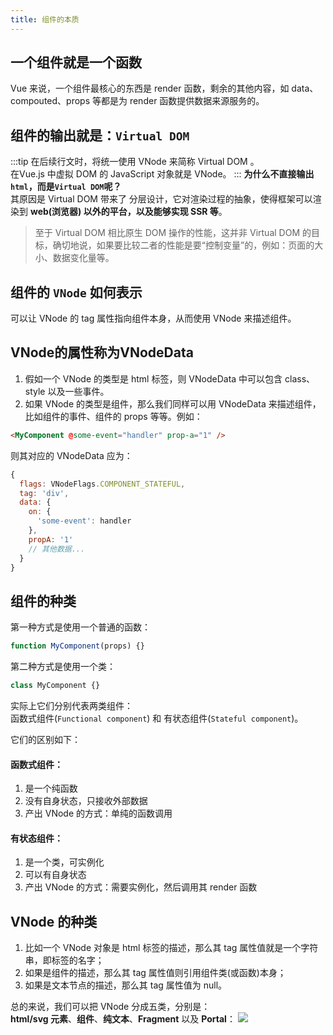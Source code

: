 ```yaml
---
title: 组件的本质
---
```

## 一个组件就是一个函数
Vue 来说，一个组件最核心的东西是 render 函数，剩余的其他内容，如 data、compouted、props 等都是为 render 函数提供数据来源服务的。

## 组件的输出就是：```Virtual DOM```
:::tip
在后续行文时，将统一使用 VNode 来简称 Virtual DOM 。    
在Vue.js 中虚拟 DOM 的 JavaScript 对象就是 VNode。
:::
**为什么不直接输出```html```，而是```Virtual DOM```呢？**    
其原因是 Virtual DOM 带来了 分层设计，它对渲染过程的抽象，使得框架可以渲染到 **web(浏览器) 以外的平台，以及能够实现 SSR 等**。    
>至于 Virtual DOM 相比原生 DOM 操作的性能，这并非 Virtual DOM 的目标，确切地说，如果要比较二者的性能是要“控制变量”的，例如：页面的大小、数据变化量等。

## 组件的 ```VNode``` 如何表示
可以让 VNode 的 tag 属性指向组件本身，从而使用 VNode 来描述组件。

## VNode的属性称为VNodeData
1. 假如一个 VNode 的类型是 html 标签，则 VNodeData 中可以包含 class、style 以及一些事件。    
2. 如果 VNode 的类型是组件，那么我们同样可以用 VNodeData 来描述组件，比如组件的事件、组件的 props 等等。例如：
```html
<MyComponent @some-event="handler" prop-a="1" />
```
则其对应的 VNodeData 应为：
```js {4-9}
{
  flags: VNodeFlags.COMPONENT_STATEFUL,
  tag: 'div',
  data: {
    on: {
      'some-event': handler
    },
    propA: '1'
    // 其他数据...
  }
}
```

## 组件的种类
第一种方式是使用一个普通的函数：
```js
function MyComponent(props) {}
```
第二种方式是使用一个类：
```js
class MyComponent {}
```
实际上它们分别代表两类组件：    
函数式组件(```Functional component```) 和 有状态组件(```Stateful component```)。

它们的区别如下：    
#### 函数式组件：
1. 是一个纯函数
2. 没有自身状态，只接收外部数据
3. 产出 VNode 的方式：单纯的函数调用

#### 有状态组件：
1. 是一个类，可实例化
2. 可以有自身状态
3. 产出 VNode 的方式：需要实例化，然后调用其 render 函数

## VNode 的种类
1. 比如一个 VNode 对象是 html 标签的描述，那么其 tag 属性值就是一个字符串，即标签的名字；
2. 如果是组件的描述，那么其 tag 属性值则引用组件类(或函数)本身；
3. 如果是文本节点的描述，那么其 tag 属性值为 null。

总的来说，我们可以把 VNode 分成五类，分别是：    
**html/svg 元素**、**组件**、**纯文本**、**Fragment** 以及 **Portal**：
![](http://hcysun.me/vue-design/assets/img/vnode-types.7d99313d.png)
